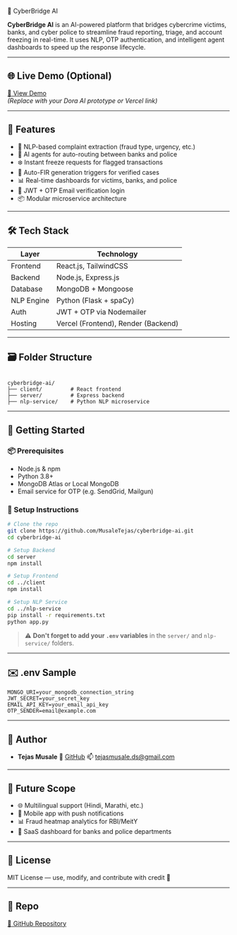  🚨 CyberBridge AI

**CyberBridge AI** is an AI-powered platform that bridges cybercrime victims, banks, and cyber police to streamline fraud reporting, triage, and account freezing in real-time. It uses NLP, OTP authentication, and intelligent agent dashboards to speed up the response lifecycle.

---

## 🌐 Live Demo (Optional)
[🔗 View Demo]("#")  
*(Replace with your Dora AI prototype or Vercel link)*

---

## 📌 Features

- 📝 NLP-based complaint extraction (fraud type, urgency, etc.)
- 🤖 AI agents for auto-routing between banks and police
- ❄️ Instant freeze requests for flagged transactions
- 👮 Auto-FIR generation triggers for verified cases
- 📊 Real-time dashboards for victims, banks, and police
- 🔐 JWT + OTP Email verification login
- 📦 Modular microservice architecture

---

## 🛠️ Tech Stack

| Layer         | Technology                     |
|---------------|---------------------------------|
| Frontend      | React.js, TailwindCSS           |
| Backend       | Node.js, Express.js             |
| Database      | MongoDB + Mongoose              |
| NLP Engine    | Python (Flask + spaCy)          |
| Auth          | JWT + OTP via Nodemailer        |
| Hosting       | Vercel (Frontend), Render (Backend)

---

## 🗃️ Folder Structure

```

cyberbridge-ai/
├── client/         # React frontend
├── server/         # Express backend
├── nlp-service/    # Python NLP microservice

````

---

## 🚀 Getting Started

### 📦 Prerequisites
- Node.js & npm
- Python 3.8+
- MongoDB Atlas or Local MongoDB
- Email service for OTP (e.g. SendGrid, Mailgun)

### 🔧 Setup Instructions

```bash
# Clone the repo
git clone https://github.com/MusaleTejas/cyberbridge-ai.git
cd cyberbridge-ai

# Setup Backend
cd server
npm install

# Setup Frontend
cd ../client
npm install

# Setup NLP Service
cd ../nlp-service
pip install -r requirements.txt
python app.py
````

> ⚠️ **Don't forget to add your `.env` variables** in the `server/` and `nlp-service/` folders.

---

## ✉️ .env Sample

```env
MONGO_URI=your_mongodb_connection_string
JWT_SECRET=your_secret_key
EMAIL_API_KEY=your_email_api_key
OTP_SENDER=email@example.com
```

---

## 👥 Author

* **Tejas Musale**
  🔗 [GitHub](https://github.com/MusaleTejas)
  📫 [tejasmusale.ds@gmail.com](mailto:tejasmusale.ds@gmail.com)

---

## 🚀 Future Scope

* 🌐 Multilingual support (Hindi, Marathi, etc.)
* 📱 Mobile app with push notifications
* 📊 Fraud heatmap analytics for RBI/MeitY
* 💼 SaaS dashboard for banks and police departments

---

## 📄 License

MIT License — use, modify, and contribute with credit 🙏

---

## 📌 Repo

[🔗 GitHub Repository](https://github.com/MusaleTejas/cyberbridge-ai.git)


